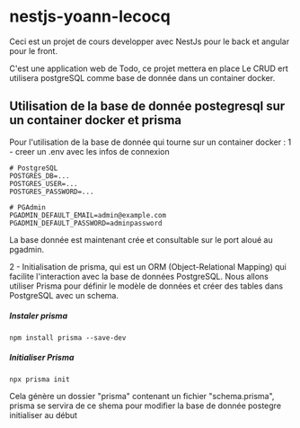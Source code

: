 # nestjs-yoann-lecocq

Ceci est un projet de cours developper avec NestJs pour le back et angular pour le front.

C'est une application web de Todo, ce projet mettera en place Le CRUD ert utilisera postgreSQL comme base de donnée dans un container docker.

## Utilisation de la base de donnée postegresql sur un container docker et prisma
Pour l'utilisation de la base de donnée qui tourne sur un container docker :
1 - creer un .env avec les infos de connexion
```
# PostgreSQL
POSTGRES_DB=...
POSTGRES_USER=...
POSTGRES_PASSWORD=...

# PGAdmin
PGADMIN_DEFAULT_EMAIL=admin@example.com
PGADMIN_DEFAULT_PASSWORD=adminpassword
```

La base donnée est maintenant crée et consultable sur le port aloué au pgadmin.

2 - Initialisation de prisma, qui est un ORM (Object-Relational Mapping) qui facilite l'interaction avec la base de données PostgreSQL. Nous allons utiliser Prisma pour définir le modèle de données et créer des tables dans PostgreSQL avec un schema.

##### Instaler prisma
```
npm install prisma --save-dev
```

##### Initialiser Prisma
```
npx prisma init
```
Cela génère un dossier "prisma" contenant un fichier "schema.prisma", prisma se servira de ce shema pour modifier la base de donnée postegre initialiser au début




